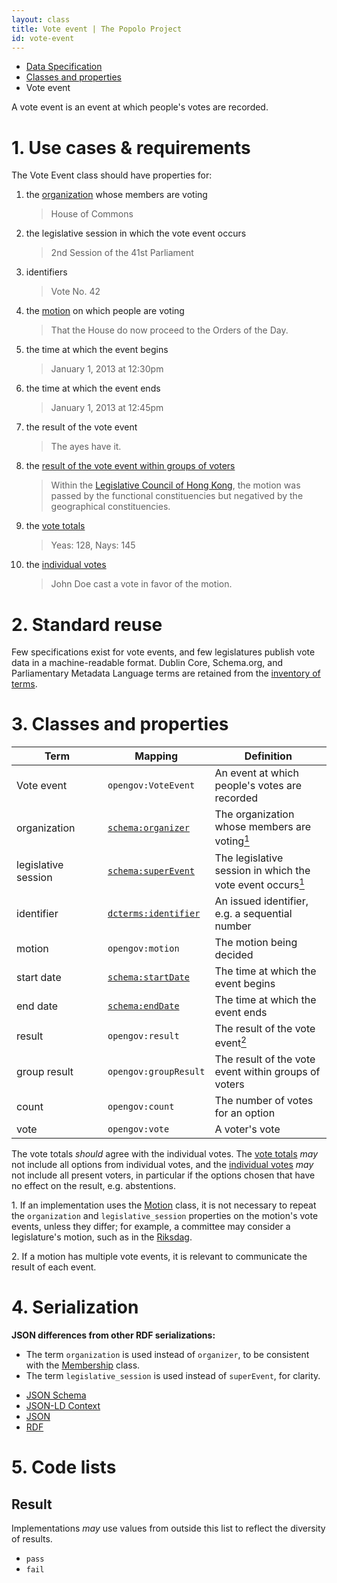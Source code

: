 ```yaml
---
layout: class
title: Vote event | The Popolo Project
id: vote-event
---
```


<ul class="breadcrumb">
  <li><a href="/specs/">Data Specification</a></li>
  <li><a href="/specs/#classes-and-properties">Classes and properties</a></li>
  <li class="active">Vote event</li>
</ul>

A vote event is an event at which people's votes are recorded.

<h1 id="use-cases-and-requirements">1. Use cases &amp; requirements</h1>

The Vote Event class should have properties for:

1. the [organization](/specs/organization.html) whose members are voting

    >House of Commons

1. the legislative session in which the vote event occurs

    >2nd Session of the 41st Parliament

1. identifiers

    >Vote No. 42

1. the [motion](/specs/motion.html) on which people are voting

    >That the House do now proceed to the Orders of the Day.

1. the time at which the event begins

    >January 1, 2013 at 12:30pm

1. the time at which the event ends

    >January 1, 2013 at 12:45pm

1. the result of the vote event

    >The ayes have it.

1. the [result of the vote event within groups of voters](/specs/#group-result)

    >Within the [Legislative Council of Hong Kong](http://en.wikipedia.org/wiki/Legislative_Council_of_Hong_Kong), the motion was passed by the functional constituencies but negatived by the geographical constituencies.

1. the [vote totals](/specs/count.html)

    >Yeas: 128, Nays: 145

1. the [individual votes](/specs/vote.html)

    >John Doe cast a vote in favor of the motion.

<h1 id="standard-reuse">2. Standard reuse</h1>

Few specifications exist for vote events, and few legislatures publish vote data in a machine-readable format. Dublin Core, Schema.org, and Parliamentary Metadata Language terms are retained from the [inventory of terms](/appendices/terms.html#VoteEvent).

<h1 id="classes-and-properties">3. Classes and properties</h1>

<table>
  <thead>
    <tr>
      <th width="130">Term</th>
      <th>Mapping</th>
      <th>Definition</th>
    </tr>
  </thead>
  <tbody>
    <tr id="opengov:VoteEvent">
      <td>Vote event</td>
      <td><code title="http://www.w3.org/ns/opengov#VoteEvent">opengov:VoteEvent</code></td>
      <td>An event at which people's votes are recorded</td>
    </tr>
    <tr id="schema:organizer">
      <td>organization</td>
      <td><code><a href="http://schema.org/organizer" title="http://schema.org/organizer">schema:organizer</a></code></td>
      <td>The organization whose members are voting<a href="#note1"><sup>1</sup></a></td>
    </tr>
    <tr id="schema:superEvent">
      <td>legislative session</td>
      <td><code><a href="http://schema.org/superEvent" title="http://schema.org/superEvent">schema:superEvent</a></code></td>
      <td>The legislative session in which the vote event occurs<a href="#note1"><sup>1</sup></a></td>
    </tr>
    <tr id="dcterms:identifier">
      <td>identifier</td>
      <td><code><a href="http://dublincore.org/documents/dcmi-terms/#terms-identifier" title="http://purl.org/dc/terms/identifier">dcterms:identifier</a></code></td>
      <td>An issued identifier, e.g. a sequential number</td>
    </tr>
    <tr id="opengov:motion">
      <td>motion</td>
      <td><code title="http://www.w3.org/ns/opengov#motion">opengov:motion</code></td>
      <td>The motion being decided</td>
    </tr>
    <tr id="schema:startDate">
      <td>start date</td>
      <td><code><a href="http://schema.org/startDate" title="http://schema.org/startDate">schema:startDate</a></code></td>
      <td>The time at which the event begins</td>
    </tr>
    <tr id="schema:endDate">
      <td>end date</td>
      <td><code><a href="http://schema.org/endDate" title="http://schema.org/endDate">schema:endDate</a></code></td>
      <td>The time at which the event ends</td>
    </tr>
    <tr id="opengov:result">
      <td>result</td>
      <td><code title="http://www.w3.org/ns/opengov#result">opengov:result</code></td>
      <td>The result of the vote event<a href="#note2"><sup>2</sup></a></td>
    </tr>
    <tr id="opengov:groupResult">
      <td>group result</td>
      <td><code title="http://www.w3.org/ns/opengov#groupResult">opengov:groupResult</code></td>
      <td>The result of the vote event within groups of voters</td>
    </tr>
    <tr id="opengov:count">
      <td>count</td>
      <td><code title="http://www.w3.org/ns/opengov#count">opengov:count</code></td>
      <td>The number of votes for an option</td>
    </tr>
    <tr id="opengov:vote">
      <td>vote</td>
      <td><code title="http://www.w3.org/ns/opengov#vote">opengov:vote</code></td>
      <td>A voter's vote</td>
    </tr>
  </tbody>
</table>

The vote totals <em class="rfc2119">should</em> agree with the individual votes. The [vote totals](/specs/count.html) <em class="rfc2119">may</em> not include all options from individual votes, and the [individual votes](/specs/vote.html) <em class="rfc2119">may</em> not include all present voters, in particular if the options chosen that have no effect on the result, e.g. abstentions.

<p class="note" id="note1">1. If an implementation uses the <a href="/specs/motion.html">Motion</a> class, it is not necessary to repeat the <code>organization</code> and <code>legislative_session</code> properties on the motion's vote events, unless they differ; for example, a committee may consider a legislature's motion, such as in the <a href="http://en.wikipedia.org/wiki/Riksdag">Riksdag</a>.</p>
<p class="note" id="note2">2. If a motion has multiple vote events, it is relevant to communicate the result of each event.</p>

<h1 id="serialization">4. Serialization</h1>

**JSON differences from other RDF serializations:**

* The term `organization` is used instead of `organizer`, to be consistent with the [Membership](/specs/membership.html) class.
* The term `legislative_session` is used instead of `superEvent`, for clarity.

<ul class="nav nav-tabs no-js">
  <li><a href="#vote-event-schema">JSON Schema</a></li>
  <li><a href="#vote-event-context">JSON-LD Context</a></li>
  <li class="active"><a href="#vote-event-json">JSON</a></li>
  <li><a href="#vote-event-rdf">RDF</a></li>
</ul>

<div class="tab-content no-js">
  <div class="tab-pane" id="vote-event-schema" data-url="/schemas/vote_event.json"></div>
  <div class="tab-pane" id="vote-event-context" data-url="/contexts/vote_event.jsonld"></div>
  <div class="tab-pane active" id="vote-event-json" data-url="/examples/vote_event.json"></div>
  <div class="tab-pane" id="vote-event-rdf" data-url="/examples/vote_event.ttl"></div>
</div>

<h1 id="code-lists">5. Code lists</h1>

## Result

Implementations <em class="rfc2119">may</em> use values from outside this list to reflect the diversity of results.

* `pass`
* `fail`
